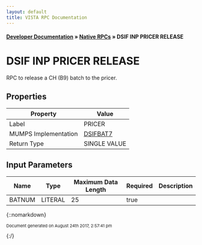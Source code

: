 ```yaml
---
layout: default
title: VISTA RPC Documentation
---
```


#### [Developer Documentation](../index) &#187; [Native RPCs](TableOfContents) &#187; DSIF INP PRICER RELEASE<br/>
# DSIF INP PRICER RELEASE

RPC to release a CH (B9) batch to the pricer.

## Properties

Property | Value
--- | ---
Label | PRICER
MUMPS Implementation | [DSIFBAT7](http://code.osehra.org/dox/Routine_DSIFBAT7_source.html)
Return Type | SINGLE VALUE


## Input Parameters

Name | Type | Maximum Data Length | Required | Description
--- | --- | --- | --- | ---
BATNUM | LITERAL | 25 | true | 



{::nomarkdown} <br/><p style="font-size: 11px">Document generated on August 24th 2017, 2:57:41 pm</p>{:/}